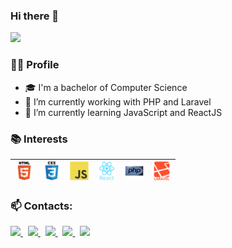### Hi there 👋
![](https://komarev.com/ghpvc/?username=wellysonvie&color=green)
<!--
**wellysonvie/wellysonvie** is a ✨ _special_ ✨ repository because its `README.md` (this file) appears on your GitHub profile.
-->
### 👨‍💻 Profile
- 🎓 I'm a bachelor of Computer Science
- 🔭 I’m currently working with PHP and Laravel
- 🌱 I’m currently learning JavaScript and ReactJS

### 📚 Interests

|<img src="https://raw.githubusercontent.com/devicons/devicon/master/icons/html5/html5-original-wordmark.svg" width="30"> |<img src="https://raw.githubusercontent.com/devicons/devicon/master/icons/css3/css3-original-wordmark.svg" width="30"> |<img src="https://raw.githubusercontent.com/devicons/devicon/master/icons/javascript/javascript-original.svg" width="30"> |<img src="https://raw.githubusercontent.com/devicons/devicon/master/icons/react/react-original-wordmark.svg" width="30"> |<img src="https://raw.githubusercontent.com/devicons/devicon/master/icons/php/php-original.svg" width="30">|<img src="https://raw.githubusercontent.com/devicons/devicon/master/icons/laravel/laravel-plain-wordmark.svg" width="30">|
|:---:|:---:|:---:|:---:|:---:|:---:|

### 📫 Contacts:

<p>
	<a target="_blank" href="https://linkedin.com/in/wellysonvie">
		<img src="https://www.flaticon.com/svg/static/icons/svg/145/145807.svg" width="20">
	</a>&nbsp;
	<a target="_blank" href="mailto:wellysonvie@gmail.com">
    		<img src="https://www.flaticon.com/svg/static/icons/svg/732/732200.svg" width="20">
  	</a>&nbsp;
  	<a target="_blank" href="https://www.facebook.com/wellyson.fla">
		<img src="https://www.flaticon.com/svg/static/icons/svg/145/145802.svg" width="20">
	</a>&nbsp;
	<a target="_blank" href="https://www.instagram.com/wellyson.vie">
		<img src="https://www.flaticon.com/svg/static/icons/svg/145/145805.svg" width="20">
	</a>&nbsp;
	<a target="_blank" href="https://twitter.com/wellysonvie">
		<img src="https://www.flaticon.com/svg/static/icons/svg/145/145812.svg" width="20">
	</a>
</p>

<!--
![Kshitij's github stats](https://github-readme-stats.vercel.app/api?username=wellysonvie&hide=contribs,prs&show_icons=true&hide_border=true&title_color=000)
![Top Langs](https://github-readme-stats.vercel.app/api/top-langs/?username=wellysonvie&layout=compact&hide_border=true)
-->

